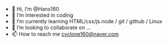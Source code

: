 - 👋 Hi, I’m @Hans160
- 👀 I’m interested in coding
- 🌱 I’m currently learning HTML/css/js.node / git / github / Linux
- 💞️ I’m looking to collaborate on ...
- 📫 How to reach me cyclone160@naver.com

<!---
Hans160/Hans160 is a ✨ special ✨ repository because its `README.md` (this file) appears on your GitHub profile.
You can click the Preview link to take a look at your changes.
--->
